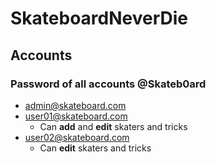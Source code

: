 # SkateboardNeverDie

## Accounts

### Password of all accounts **@Skateb0ard**

- admin@skateboard.com
- user01@skateboard.com
  - Can **add** and **edit** skaters and tricks
- user02@skateboard.com
  - Can **edit** skaters and tricks